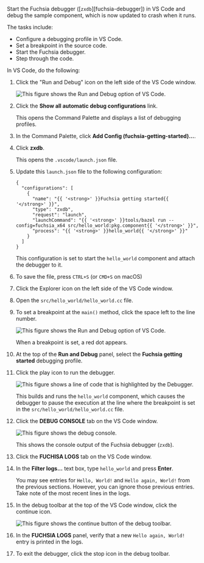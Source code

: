 Start the Fuchsia debugger ([`zxdb`][fuchsia-debugger]) in VS Code and debug
the sample component, which is now  updated to crash when it runs.

The tasks include:

- Configure a debugging profile in VS Code.
- Set a breakpoint in the source code.
- Start the Fuchsia debugger.
- Step through the code.

In VS Code, do the following:

1. Click the "Run and Debug" icon on the left side of the VS Code window.

   <img class="vscode-image-center"
   alt="This figure shows the Run and Debug option of VS Code."
   src="/docs/reference/tools/editors/vscode/images/extensions/ext-start-debug.png">

1. Click the **Show all automatic debug configurations** link.

   This opens the Command Palette and displays a list of debugging
   profiles.

1. In the Command Palette, click
   **Add Config (fuchsia-getting-started)...**.

1. Click **zxdb**.

   This opens the `.vscode/launch.json` file.

1. Update this `launch.json` file to the following configuration:

   ```json5 {:.devsite-disable-click-to-copy}
   {
     "configurations": [
       {
         "name": "{{ '<strong>' }}Fuchsia getting started{{ '</strong>' }}",
         "type": "zxdb",
         "request": "launch",
         "launchCommand": "{{ '<strong>' }}tools/bazel run --config=fuchsia_x64 src/hello_world:pkg.component{{ '</strong>' }}",
         "process": "{{ '<strong>' }}hello_world{{ '</strong>' }}"
       }
     ]
   }
   ```

   This configuration is set to start the `hello_world`
   component and attach the debugger to it.

1. To save the file, press `CTRL+S` (or `CMD+S` on macOS)

1. Click the Explorer icon on the left side of the VS Code window.

1. Open the `src/hello_world/hello_world.cc` file.

1. To set a breakpoint at the `main()` method, click the space left to
   the line number.

   <img class="vscode-image vscode-image-center"
   alt="This figure shows the Run and Debug option of VS Code."
   src="images/get-started-vscode-breakpoint.png">

   When a breakpoint is set, a red dot appears.

1. At the top of the **Run and Debug** panel, select the
   **Fuchsia getting started** debugging profile.

1. Click the play icon to run the debugger.

   <img class="vscode-image vscode-image-center"
   alt="This figure shows a line of code that is highlighted by the Debugger."
   src="images/get-started-vscode-debugger-highlight.png">

   This builds and runs the `hello_world` component, which causes
   the debugger to pause the execution at the line where the
   breakpoint is set in the `src/hello_world/hello_world.cc` file.

1. Click the **DEBUG CONSOLE** tab on the VS Code window.

   <img class="vscode-image vscode-image-center"
   alt="This figure shows the debug console."
   src="images/get-started-vscode-debug-console.png">

   This shows the console output of the Fuchsia debugger (`zxdb`).

1. Click the **FUCHISA LOGS** tab on the VS Code window.

1. In the **Filter logs...** text box, type `hello_world` and press **Enter**.

   You may see entries for `Hello, World!` and `Hello again, World!` from
   the previous sections. However, you can ignore those previous entries.
   Take note of the most recent lines in the logs.

1. In the debug toolbar at the top of the VS Code window,
   click the continue icon.

   <img class="vscode-image vscode-image-center"
   alt="This figure shows the continue button of the debug toolbar."
   src="images/get-started-vscode-debug-continue.png">

1. In the **FUCHSIA LOGS** panel, verify that a new `Hello again, World!`
   entry is printed in the logs.

1. To exit the debugger, click the stop icon in the debug toolbar.
